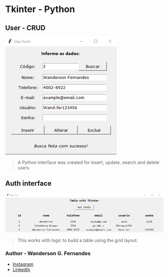 # Tkinter - Python

## User - CRUD

![User form](img/app_screenshot.png)

> A Python interface was created for insert, update, search and delete users

## Auth interface

![View](img/view_screenshot.png)

> This works with logic to build a table using the grid layout.

### Author - Wanderson G. Fernandes

- [Instagram](https://instagram.com/locke._.wanderson?igshid=ZDc4ODBmNjlmNQ==)
- [LinkedIn](https://www.linkedin.com/in/wanderson-guedes-3138851aa)